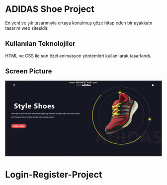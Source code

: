 <h1>ADIDAS Shoe Project</h1>

En yeni ve şık tasarımıyla ortaya konulmuş göze hitap eden bir ayakkabı tasarım web sitesidir.

<h2>Kullanılan Teknolojiler</h2>
HTML ve CSS ile son özel animasyon yöntemleri kullanılarak tasarlandı.

<h2>Screen Picture </h2>

![](screen.gif)

# Login-Register-Project
